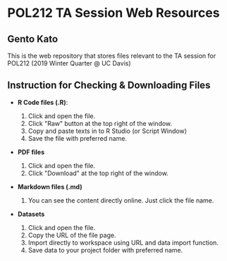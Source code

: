 # POL212 TA Session Web Resources
## Gento Kato

This is the web repository that stores files relevant to the TA session for POL212 (2019 Winter Quarter @ UC Davis)

## Instruction for Checking & Downloading Files

* **R Code files (.R)**:
  1. Click and open the file.
  2. Click "Raw" button at the top right of the window.
  3. Copy and paste texts in to R Studio (or Script Window)
  4. Save the file with preferred name.

* **PDF files**
  1. Click and open the file.
  2. Click "Download" at the top right of the window.

* **Markdown files (.md)**
  1. You can see the content directly online. Just click the file name.

* **Datasets**
  1. Click and open the file.
  2. Copy the URL of the file page.
  3. Import directly to workspace using URL and data import function.
  4. Save data to your project folder with preferred name.
